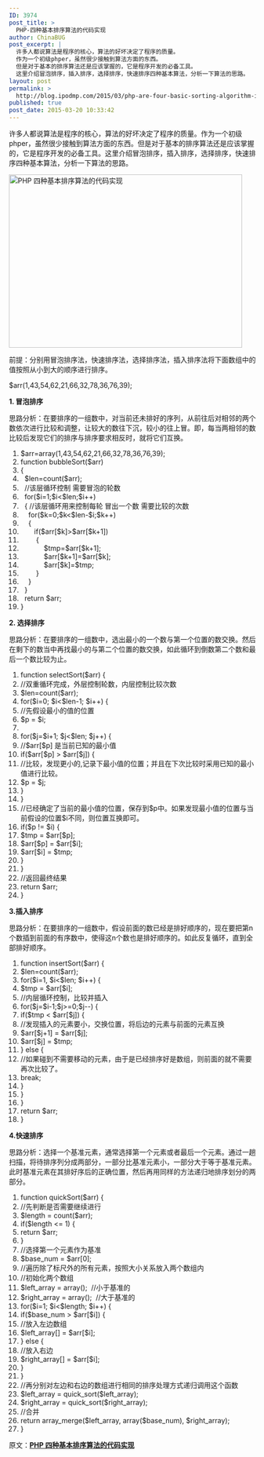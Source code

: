 ```yaml
---
ID: 3974
post_title: >
  PHP-四种基本排序算法的代码实现
author: ChinaBUG
post_excerpt: |
  许多人都说算法是程序的核心，算法的好坏决定了程序的质量。
  作为一个初级phper，虽然很少接触到算法方面的东西。
  但是对于基本的排序算法还是应该掌握的，它是程序开发的必备工具。
  这里介绍冒泡排序，插入排序，选择排序，快速排序四种基本算法，分析一下算法的思路。
layout: post
permalink: >
  http://blog.ipodmp.com/2015/03/php-are-four-basic-sorting-algorithm-implementation.html
published: true
post_date: 2015-03-20 10:33:42
---
```

许多人都说算法是程序的核心，算法的好坏决定了程序的质量。作为一个初级phper，虽然很少接触到算法方面的东西。但是对于基本的排序算法还是应该掌握的，它是程序开发的必备工具。这里介绍冒泡排序，插入排序，选择排序，快速排序四种基本算法，分析一下算法的思路。

<a href="http://s8.51cto.com/wyfs02/M02/5B/7C/wKioL1UKe_-DG7AfAAIO2tnaCZo181.jpg" target="_blank"><img class="fit-image" src="http://s8.51cto.com/wyfs02/M02/5B/7C/wKioL1UKe_-DG7AfAAIO2tnaCZo181.jpg" alt="PHP 四种基本排序算法的代码实现" width="476" height="353" border="0" /></a>

前提：分别用冒泡排序法，快速排序法，选择排序法，插入排序法将下面数组中的值按照从小到大的顺序进行排序。

$arr(1,43,54,62,21,66,32,78,36,76,39);

<strong>1. 冒泡排序</strong>

思路分析：在要排序的一组数中，对当前还未排好的序列，从前往后对相邻的两个数依次进行比较和调整，让较大的数往下沉，较小的往上冒。即，每当两相邻的数比较后发现它们的排序与排序要求相反时，就将它们互换。
<ol class="dp-j">
	<li class="alt">$arr=array(<span class="number">1</span>,<span class="number">43</span>,<span class="number">54</span>,<span class="number">62</span>,<span class="number">21</span>,<span class="number">66</span>,<span class="number">32</span>,<span class="number">78</span>,<span class="number">36</span>,<span class="number">76</span>,<span class="number">39</span>);</li>
	<li>function bubbleSort($arr)</li>
	<li class="alt">{</li>
	<li>  $len=count($arr);</li>
	<li class="alt">  <span class="comment">//该层循环控制 需要冒泡的轮数</span></li>
	<li>  <span class="keyword">for</span>($i=<span class="number">1</span>;$i&lt;$len;$i++)</li>
	<li class="alt">  { <span class="comment">//该层循环用来控制每轮 冒出一个数 需要比较的次数</span></li>
	<li>    <span class="keyword">for</span>($k=<span class="number">0</span>;$k&lt;$len-$i;$k++)</li>
	<li class="alt">    {</li>
	<li>       <span class="keyword">if</span>($arr[$k]&gt;$arr[$k+<span class="number">1</span>])</li>
	<li class="alt">        {</li>
	<li>            $tmp=$arr[$k+<span class="number">1</span>];</li>
	<li class="alt">            $arr[$k+<span class="number">1</span>]=$arr[$k];</li>
	<li>            $arr[$k]=$tmp;</li>
	<li class="alt">        }</li>
	<li>    }</li>
	<li class="alt">  }</li>
	<li>  <span class="keyword">return</span> $arr;</li>
	<li class="alt">}</li>
</ol>
<strong>2. 选择排序</strong>

思路分析：在要排序的一组数中，选出最小的一个数与第一个位置的数交换。然后在剩下的数当中再找最小的与第二个位置的数交换，如此循环到倒数第二个数和最后一个数比较为止。
<ol class="dp-j">
	<li class="alt">function selectSort($arr) {</li>
	<li><span class="comment">//双重循环完成，外层控制轮数，内层控制比较次数</span></li>
	<li class="alt">$len=count($arr);</li>
	<li><span class="keyword">for</span>($i=<span class="number">0</span>; $i&lt;$len-<span class="number">1</span>; $i++) {</li>
	<li class="alt"><span class="comment">//先假设最小的值的位置</span></li>
	<li>$p = $i;</li>
	<li class="alt"></li>
	<li><span class="keyword">for</span>($j=$i+<span class="number">1</span>; $j&lt;$len; $j++) {</li>
	<li class="alt"><span class="comment">//$arr[$p] 是当前已知的最小值</span></li>
	<li><span class="keyword">if</span>($arr[$p] &gt; $arr[$j]) {</li>
	<li class="alt"><span class="comment">//比较，发现更小的,记录下最小值的位置；并且在下次比较时采用已知的最小值进行比较。</span></li>
	<li>$p = $j;</li>
	<li class="alt">}</li>
	<li>}</li>
	<li class="alt"><span class="comment">//已经确定了当前的最小值的位置，保存到$p中。如果发现最小值的位置与当前假设的位置$i不同，则位置互换即可。</span></li>
	<li><span class="keyword">if</span>($p != $i) {</li>
	<li class="alt">$tmp = $arr[$p];</li>
	<li>$arr[$p] = $arr[$i];</li>
	<li class="alt">$arr[$i] = $tmp;</li>
	<li>}</li>
	<li class="alt">}</li>
	<li><span class="comment">//返回最终结果</span></li>
	<li class="alt"><span class="keyword">return</span> $arr;</li>
	<li>}</li>
</ol>
<strong>3.插入排序</strong>

思路分析：在要排序的一组数中，假设前面的数已经是排好顺序的，现在要把第n个数插到前面的有序数中，使得这n个数也是排好顺序的。如此反复循环，直到全部排好顺序。
<ol class="dp-j">
	<li class="alt">function insertSort($arr) {</li>
	<li>$len=count($arr);</li>
	<li class="alt"><span class="keyword">for</span>($i=<span class="number">1</span>, $i&lt;$len; $i++) {</li>
	<li>$tmp = $arr[$i];</li>
	<li class="alt"><span class="comment">//内层循环控制，比较并插入</span></li>
	<li><span class="keyword">for</span>($j=$i-<span class="number">1</span>;$j&gt;=<span class="number">0</span>;$j--) {</li>
	<li class="alt"><span class="keyword">if</span>($tmp &lt; $arr[$j]) {</li>
	<li><span class="comment">//发现插入的元素要小，交换位置，将后边的元素与前面的元素互换</span></li>
	<li class="alt">$arr[$j+<span class="number">1</span>] = $arr[$j];</li>
	<li>$arr[$j] = $tmp;</li>
	<li class="alt">} <span class="keyword">else</span> {</li>
	<li><span class="comment">//如果碰到不需要移动的元素，由于是已经排序好是数组，则前面的就不需要再次比较了。</span></li>
	<li class="alt"><span class="keyword">break</span>;</li>
	<li>}</li>
	<li class="alt">}</li>
	<li>}</li>
	<li class="alt"><span class="keyword">return</span> $arr;</li>
	<li>}</li>
</ol>
<strong>4.快速排序</strong>

思路分析：选择一个基准元素，通常选择第一个元素或者最后一个元素。通过一趟扫描，将待排序列分成两部分，一部分比基准元素小，一部分大于等于基准元素。此时基准元素在其排好序后的正确位置，然后再用同样的方法递归地排序划分的两部分。
<ol class="dp-j">
	<li class="alt">function quickSort($arr) {</li>
	<li><span class="comment">//先判断是否需要继续进行</span></li>
	<li class="alt">$length = count($arr);</li>
	<li><span class="keyword">if</span>($length &lt;= <span class="number">1</span>) {</li>
	<li class="alt"><span class="keyword">return</span> $arr;</li>
	<li>}</li>
	<li class="alt"><span class="comment">//选择第一个元素作为基准</span></li>
	<li>$base_num = $arr[<span class="number">0</span>];</li>
	<li class="alt"><span class="comment">//遍历除了标尺外的所有元素，按照大小关系放入两个数组内</span></li>
	<li><span class="comment">//初始化两个数组</span></li>
	<li class="alt">$left_array = array();  <span class="comment">//小于基准的</span></li>
	<li>$right_array = array();  <span class="comment">//大于基准的</span></li>
	<li class="alt"><span class="keyword">for</span>($i=<span class="number">1</span>; $i&lt;$length; $i++) {</li>
	<li><span class="keyword">if</span>($base_num &gt; $arr[$i]) {</li>
	<li class="alt"><span class="comment">//放入左边数组</span></li>
	<li>$left_array[] = $arr[$i];</li>
	<li class="alt">} <span class="keyword">else</span> {</li>
	<li><span class="comment">//放入右边</span></li>
	<li class="alt">$right_array[] = $arr[$i];</li>
	<li>}</li>
	<li class="alt">}</li>
	<li><span class="comment">//再分别对左边和右边的数组进行相同的排序处理方式递归调用这个函数</span></li>
	<li class="alt">$left_array = quick_sort($left_array);</li>
	<li>$right_array = quick_sort($right_array);</li>
	<li class="alt"><span class="comment">//合并</span></li>
	<li><span class="keyword">return</span> array_merge($left_array, array($base_num), $right_array);</li>
	<li class="alt">}</li>
</ol>
<div class="f12"></div>
<div class="f12"><span class="fl">原文：<a class="blue" href="http://developer.51cto.com/art/201503/468906.htm"><b>PHP 四种基本排序算法的代码实现</b></a></span></div>